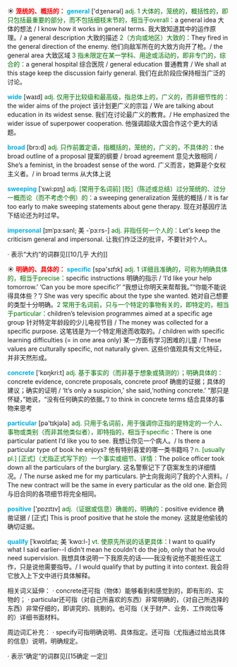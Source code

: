 ☀ <font color="red">**笼统的、概括的：**</font>
<font color="sky blue">**general**</font> ['dӡenərəl] 
<font color="rgb(227, 108, 9)">adj. 1 大体的，笼统的，概括性的，即只包括最重要的部分，而不包括细枝末节的，相当于overall：</font>a general idea 大体的想法 / I know how it works in general terms. 我大致知道其中的运作原理。/ a general description 大致的描述 <font color="rgb(227, 108, 9)">2（方向或地区）大致的：</font>They fired in the general direction of the enemy. 他们向敌军所在的大致方向开了枪。/ the general area 大致区域 <font color="rgb(227, 108, 9)">3 指未限定在某一学科、用途或活动的，即非专门的，综合的：</font>a general hospital 综合医院 / general education 普通教育 / We shall at this stage keep the discussion fairly general. 我们在此阶段应保持相当广泛的讨论。

<font color="sky blue">**wide**</font> [waɪd] 
<font color="rgb(227, 108, 9)">adj. 仅用于比较级和最高级，指总体上的，广义的，而非细节性的：</font>the wider aims of the project 该计划更广义的宗旨 / We are talking about education in its widest sense. 我们在讨论最广义的教育。/ He emphasized the wider issue of superpower cooperation. 他强调超级大国合作这个更大的话题。

<font color="sky blue">**broad**</font> [brɔ:d] 
<font color="rgb(227, 108, 9)">adj. 只作前置定语，指概括的，笼统的，广义的，不具体的：</font>the broad outline of a proposal 提案的纲要 / broad agreement 意见大致相同 / She’s a feminist, in the broadest sense of the word. 广义而言，她算是个女权主义者。/ in broad terms 从大体上说
           
<font color="sky blue">**sweeping**</font> [ˈswi:pɪŋ]
<font color="rgb(227, 108, 9)">adj. [常用于名词前] [贬]（陈述或总结）过分笼统的、过分一概而论（而不考虑个例）的：</font>a sweeping generalization 笼统的概括 / It is far too early to make sweeping statements about gene therapy. 现在对基因疗法下结论还为时过早。
           
<font color="sky blue">**impersonal**</font> [ɪmˈpɜ:sənl; 美 -ˈpɜ:rs-]
<font color="rgb(227, 108, 9)">adj. 非指任何一个人的：</font>Let's keep the criticism general and impersonal. 让我们作泛泛的批评，不要针对个人。

· 表示“大约”的词群见[[10几乎 大约]]

☀ <font color="red">**明确的、具体的：**</font>
<font color="sky blue">**specific**</font> [spə'sɪfɪk] 
<font color="rgb(227, 108, 9)">adj. 1 详细且准确的，可称为明确具体的，相当于precise：</font>specific instructions 明确的指示 / ‘I’d like your help tomorrow.’ ‘Can you be more specific?’ “我想让你明天来帮帮我。”“你能不能说得具体些？”/ She was very specific about the type she wanted. 她对自己想要的类型十分明确。<font color="rgb(227, 108, 9)">2 常用于名词前，只与一个特定的事物有关的，即特定的，相当于particular：</font>children’s television programmes aimed at a specific age group 针对特定年龄段的少儿电视节目 / The money was collected for a specific purpose. 这笔钱是为一个特定用途而收取的。/ children with specific learning difficulties (= in one area only) 某一方面有学习困难的儿童 / These values are culturally specific, not naturally given. 这些价值观具有文化特征，并非天然形成。

<font color="sky blue">**concrete**</font> ['kɒŋkri:t] 
<font color="rgb(227, 108, 9)">adj. 基于事实的（而非基于想象或猜测的）；明确具体的：</font>concrete evidence, concrete proposals, concrete proof 确凿的证据；具体的建议；确实的证明 / ‘It’s only a suspicion,’ she said,‘nothing concrete.’ “那只是怀疑，”她说，“没有任何确实的依据。”/ to think in concrete terms 结合具体的事物来思考

<font color="sky blue">**particular**</font> [pə'tɪkjələ] 
<font color="rgb(227, 108, 9)">adj. 只用于名词前，用于强调你正指的是特定的一个人、事物或类别（而非其他类似者），即特指的，相当于specific：</font>There is one particular patient I’d like you to see. 我想让你见一个病人。/ Is there a particular type of book he enjoys? 他有特别喜爱的哪一类书籍吗？<font color="rgb(227, 108, 9)">n. [usually pl.] [正式]（尤指正式写下的）一个事实或细节、详情：</font>The police officer took down all the particulars of the burglary. 这名警察记下了窃案发生的详细情况。/ The nurse asked me for my particulars. 护士向我询问了我的个人资料。/ The new contract will be the same in every particular as the old one. 新合同与旧合同的各项细节将完全相同。

<font color="sky blue">**positive**</font> ['pɒzɪtɪv] 
<font color="rgb(227, 108, 9)">adj.（证据或信息）确凿的，明确的：</font>positive evidence 确凿证据 / [正式] This is proof positive that he stole the money. 这就是他偷钱的确切证据。
           
<font color="sky blue">**qualify**</font> [ˈkwɒlɪfaɪ; 美 ˈkwɑ:l-]
<font color="rgb(227, 108, 9)">vt. 使原先所说的话更具体：</font>I want to qualify what I said earlier--I didn't mean he couldn't do the job, only that he would need supervision. 我想具体说明一下我原先的话——我没有说他不能担任这工作，只是说他需要指导。/ I would qualify that by putting it into context. 我会将它放入上下文中进行具体解释。

相关词义延伸：
· concrete还可指（物体）能够看到和感觉到的，即有形的、实物的；
· particular还可指（对自己所喜欢的东西）非常明确的，（对自己所选择的东西）非常仔细的，即讲究的、挑剔的。也可指（关于财产、业务、工作岗位等的）详细书面材料。

周边词汇补充：
· specify可指明确说明、具体指定。还可指（尤指通过给出具体的信息）说明，明确规定。

· 表示“确定”的词群见[[15确定 一定]]

